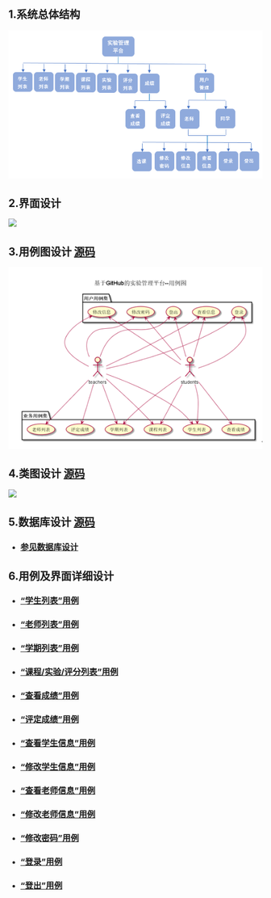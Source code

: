 ## 1.系统总体结构
![](images/总体结构图.png)

## 2.界面设计
![](ui/首页.png)

## 3.用例图设计 [源码](images/用例图.png)
![](images/用例图.png)

## 4.类图设计 [源码](images/用例图.png)
![](images/登出-首页界面.png)

## 5.数据库设计 [源码](images/用例图.png)
- ### [参见数据库设计](数据库设计.md)

## 6.用例及界面详细设计
- ### [“学生列表”用例](数据库设计.md)
- ### [“老师列表”用例](数据库设计.md)
- ### [“学期列表”用例](数据库设计.md)
- ### [“课程/实验/评分列表”用例](数据库设计.md)
- ### [“查看成绩”用例](数据库设计.md)
- ### [“评定成绩”用例](数据库设计.md)
- ### [“查看学生信息”用例](数据库设计.md)
- ### [“修改学生信息”用例](数据库设计.md)
- ### [“查看老师信息”用例](数据库设计.md)
- ### [“修改老师信息”用例](数据库设计.md)
- ### [“修改密码”用例](数据库设计.md)
- ### [“登录”用例](数据库设计.md)
- ### [“登出”用例](数据库设计.md)
